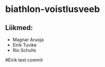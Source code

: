 # biathlon-voistlusveeb

## Liikmed:
  * Magnar Aruoja
  * Eirik Tuvike
  * Rio Schults

  #Eirik test commit